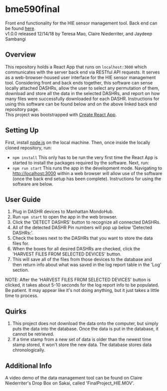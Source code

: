 # bme590final
Front end functionality for the HIE sensor management tool. Back end can be found [here](https://github.com/jcsambangi/bme590final_backend).  
v1.0.0 released 12/14/18 by Teresa Mao, Claire Niederriter, and Jaydeep Sambangi

## Overview
This repository holds a React App that runs on `localhost:3000` which communicates with the server back end via RESTful API requests. It serves as a web-browser-housed user interface for the HIE sensor management tool. Considering front and back ends together, this software can sense locally attached DASHRs, allow the user to select any permutation of them, download and store all the data in the selected DASHRs, and report on how many files were successfully downloaded for each DASHR. Instructions for using this software can be found below and on the above linked back end repository page.    
This project was bootstrapped with [Create React App](https://github.com/facebook/create-react-app).

## Setting Up
First, install [node.js](https://nodejs.org/en/) on the local machine. Then, once inside the locally cloned repository, run:
* `npm install`
This only has to be run the very first time the React App is started to install the packages required by the software. Next, run:
* `npm run start`
This runs the app in the development mode. Navigating to [http://localhost:3000](http://localhost:3000) within a web browser will allow use of the software (once the back end setup has been complete). Instructions for using the software are below.

## User Guide
1) Plug in DASHR devices to Manhattan MondoHub.
2) Run `npm start` to open the app in the web browser.
3) Click the 'DETECT DASHRS' button to recognize all connected DASHRs.
4) All of the detected DASHR Pin numbers will pop up below 'Detected DASHRs:'.
5) Check the boxes next to the DASHRs that you want to store the data files for.
6) When the boxes for all desired DASHRs are checked, click the 'HARVEST FILES FROM SELECTED DEVICES' button. 
7) This will save all of the files from those devices to the database and then return info about what was saved in the log report table in the 'Log' section.

NOTE: After the 'HARVEST FILES FROM SELECTED DEVICES' button is clicked, it takes about 5-10 seconds for the log report info to be populated. Be patient. It may appear like it's not doing anything, but it just takes a little time to process.

## Quirks

1) This project does not download the data onto the computer, but simply puts the data into the database. Once the data is put in the database, it cannot be retrieved.
2) If a time stamp from a new set of data is older than the newest time stamp stored, it won't store the new data. The database stores data chronologically.

## Additional Info
A video demo of the data management tool can be found on Claire Niederriter's Drop Box on Sakai, called 'FinalProject_HIE.MOV'. 
